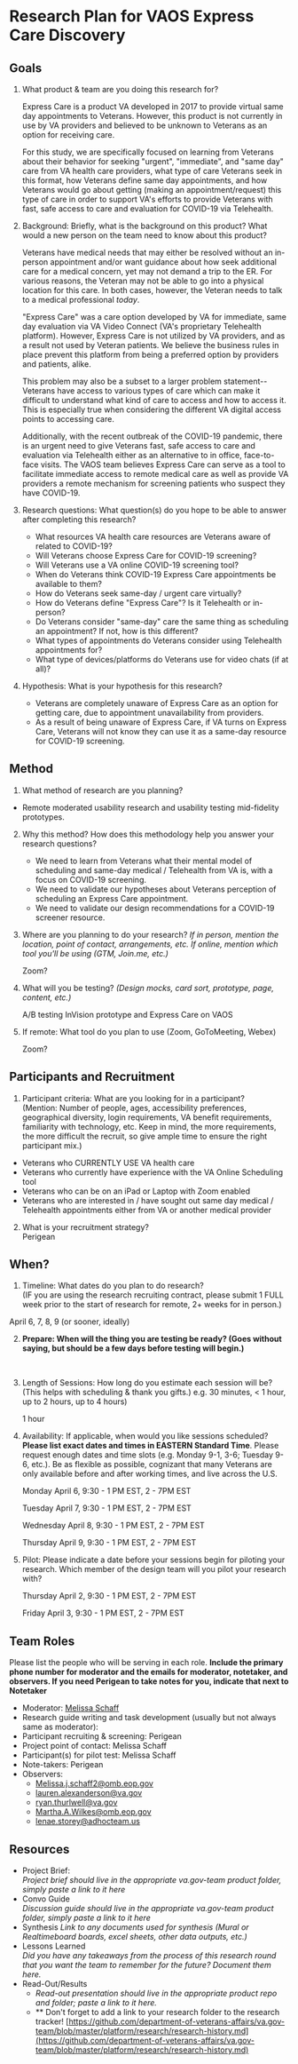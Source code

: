 # Research Plan for VAOS Express Care Discovery
## Goals	
1. What product & team are you doing this research for?

   Express Care is a product VA developed in 2017 to provide virtual same day appointments to Veterans. However, this product is not currently in use by VA providers and believed to be unknown to Veterans as an option for receiving care. 

   For this study, we are specifically focused on learning from Veterans about their behavior for seeking "urgent", "immediate", and "same day" care from VA health care providers, what type of care Veterans seek in this format, how Veterans define same day appointments, and how Veterans would go about getting (making an appointment/request) this type of care in order to support VA's efforts to provide Veterans with fast, safe access to care and evaluation for COVID-19 via Telehealth.

2. Background: Briefly, what is the background on this product? What would a new person on the team need to know about this product? 	

   Veterans have medical needs that may either be resolved without an in-person appointment and/or want guidance about how seek additional care for a medical concern, yet may not demand a trip to the ER. For various reasons, the Veteran may not be able to go into a physical location for this care. In both cases, however, the Veteran needs to talk to a medical professional *today*.

   "Express Care" was a care option developed by VA for immediate, same day evaluation via VA Video Connect (VA's proprietary Telehealth platform). However, Express Care is not utilized by VA providers, and as a result not used by Veteran patients. We believe the business rules in place prevent this platform from being a preferred option by providers and patients, alike.

   This problem may also be a subset to a larger problem statement--Veterans have access to various types of care which can make it difficult to understand what kind of care to access and how to access it. This is especially true when considering the different VA digital access points to accessing care.

   Additionally, with the recent outbreak of the COVID-19 pandemic, there is an urgent need to give Veterans fast, safe access to care and evaluation via Telehealth either as an alternative to in office, face-to-face visits. The VAOS team believes Express Care can serve as a tool to facilitate immediate access to remote medical care as well as provide VA providers a remote mechanism for screening patients who suspect they have COVID-19.	

3. Research questions: What question(s) do you hope to be able to answer after completing this research? 	

   - What resources VA health care resources are Veterans aware of related to COVID-19?
   - Will Veterans choose Express Care for COVID-19 screening?
   - Will Veterans use a VA online COVID-19 screening tool?
   - When do Veterans think COVID-19 Express Care appointments be available to them?
   - How do Veterans seek same-day / urgent care virtually?
   - How do Veterans define "Express Care"? Is it Telehealth or in-person?
   - Do Veterans consider "same-day" care the same thing as scheduling an appointment? If not, how is this different?
   - What types of appointments do Veterans consider using Telehealth appointments for? 
   - What type of devices/platforms do Veterans use for video chats (if at all)?

4. Hypothesis: What is your hypothesis for this research? 	

    + Veterans are completely unaware of Express Care as an option for getting care, due to appointment unavailability from providers.
    + As a result of being unaware of Express Care, if VA turns on Express Care, Veterans will not know they can use it as a same-day resource for COVID-19 screening.
## Method	
1.	What method of research are you planning? 	
  
  - Remote moderated usability research and usability testing mid-fidelity prototypes.
  
2. Why this method? How does this methodology help you answer your research questions? 	

   - We need to learn from Veterans what their mental model of scheduling and same-day medical / Telehealth from VA is, with a focus on COVID-19 screening.
   - We need to validate our hypotheses about Veterans perception of scheduling an Express Care appointment.
   - We need to validate our design recommendations for a COVID-19 screener resource.

3. Where are you planning to do your research? *If in person, mention the location, point of contact, arrangements, etc. If online, mention which tool you'll be using (GTM, Join.me, etc.)*	

   Zoom?

4. What will you be testing? *(Design mocks, card sort, prototype, page, content, etc.)* 	

   A/B testing InVision prototype and Express Care on VAOS

5. If remote: What tool do you plan to use (Zoom, GoToMeeting, Webex)

   Zoom?	
## Participants and Recruitment	
1.	Participant criteria: What are you looking for in a participant?	
  (Mention: Number of people, ages, accessibility preferences, geographical diversity, login requirements, VA benefit requirements, familiarity with technology, etc. Keep in mind, the more requirements, the more difficult the recruit, so give ample time to ensure the right participant mix.)
  - Veterans who CURRENTLY USE VA health care
  - Veterans who currently have experience with the VA Online Scheduling tool
  - Veterans who can be on an iPad or Laptop with Zoom enabled
  - Veterans who are interested in / have sought out same day medical / Telehealth appointments either from VA or another medical provider
2.	What is your recruitment strategy? 	
Perigean
## When? 	
1. Timeline: What dates do you plan to do research? 	
  (IF you are using the research recruiting contract, please submit 1 FULL week prior to the start of research for remote, 2+ weeks for in person.) 

  April 6, 7, 8, 9 (or sooner, ideally)	

2. **Prepare: When will the thing you are testing be ready? (Goes without saying, but should be a few days before testing will begin.)** 

   ​	

3. Length of Sessions: How long do you estimate each session will be? (This helps with scheduling & thank you gifts.) e.g. 30 minutes, < 1 hour, up to 2 hours, up to 4 hours) 	

   1 hour

4. Availability: If applicable, when would you like sessions scheduled? **Please list exact dates and times in EASTERN Standard Time**. Please request enough dates and time slots (e.g. Monday 9-1, 3-6; Tuesday 9-6, etc.). Be as flexible as possible, cognizant that many Veterans are only available before and after working times, and live across the U.S.	

   Monday April 6, 9:30 - 1 PM EST, 2 - 7PM EST

   Tuesday April 7, 9:30 - 1 PM EST, 2 - 7PM EST

   Wednesday April 8, 9:30 - 1 PM EST, 2 - 7PM EST

   Thursday April 9, 9:30 - 1 PM EST, 2 - 7PM EST

5. Pilot: Please indicate a date before your sessions begin for piloting your research. Which member of the design team will you pilot your research with? 	

   Thursday April 2, 9:30 - 1 PM EST, 2 - 7PM EST

   Friday April 3, 9:30 - 1 PM EST, 2 - 7PM EST
## Team Roles	
Please list the people who will be serving in each role. **Include the primary phone number for moderator and the emails for moderator, notetaker, and observers. If you need Perigean to take notes for you, indicate that next to Notetaker** 	
- Moderator: [Melissa Schaff](mailto:melissa.j.schaff2@omb.eop.gov)	
- Research guide writing and task development (usually but not always same as moderator):	
- Participant recruiting & screening: Perigean	
- Project point of contact: Melissa Schaff	
- Participant(s) for pilot test: Melissa Schaff	
- Note-takers: Perigean	
- Observers:	
  - [Melissa.j.schaff2@omb.eop.gov](mailto:Melissa.j.schaff2@omb.eop.gov)
  - [lauren.alexanderson@va.gov](mailto:lauren.alexanderson@va.gov)
  - [ryan.thurlwell@va.gov](mailto:ryan.thurlwell@va.gov)
  - [Martha.A.Wilkes@omb.eop.gov](mailto:Martha.A.Wilkes@omb.eop.gov)
  - [lenae.storey@adhocteam.us](mailto:lenae.storey@adhocteam.us)	
## Resources	
- Project Brief: 	
*Project brief should live in the appropriate va.gov-team product folder, simply paste a link to it here*	
- Convo Guide	
*Discussion guide should live in the appropriate va.gov-team product folder, simply paste a link to it here*	
- Synthesis	
*Link to any documents used for synthesis (Mural or Realtimeboard boards, excel sheets, other data outputs, etc.)* 	
- Lessons Learned	
*Did you have any takeaways from the process of this research round that you want the team to remember for the future? Document them here.* 	
- Read-Out/Results	
  - *Read-out presentation should live in the appropriate product repo and folder; paste a link to it here.* 	
  - ** Don't forget to add a link to your research folder to the research tracker! [https://github.com/department-of-veterans-affairs/va.gov-team/blob/master/platform/research/research-history.md](https://github.com/department-of-veterans-affairs/va.gov-team/blob/master/platform/research/research-history.md)